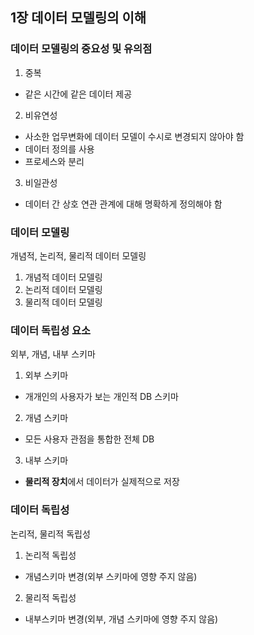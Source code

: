 ## 1장 데이터 모델링의 이해

### 데이터 모델링의 중요성 및 유의점
1. 중복 
- 같은 시간에 같은 데이터 제공
2. 비유연성
- 사소한 업무변화에 데이터 모델이 수시로 변경되지 않아야 함
- 데이터 정의를 사용
- 프로세스와 분리
3. 비일관성
- 데이터 간 상호 연관 관계에 대해 명확하게 정의해야 함

### 데이터 모델링
개념적, 논리적, 물리적 데이터 모델링
1. 개념적 데이터 모델링
2. 논리적 데이터 모델링
3. 물리적 데이터 모델링

### 데이터 독립성 요소
외부, 개념, 내부 스키마
1. 외부 스키마
- 개개인의 사용자가 보는 개인적 DB 스키마
2. 개념 스키마
- 모든 사용자 관점을 통합한 전체 DB
3. 내부 스키마
- **물리적 장치**에서 데이터가 실제적으로 저장

### 데이터 독립성
논리적, 물리적 독립성
1. 논리적 독립성
- 개념스키마 변경(외부 스키마에 영향 주지 않음)
2. 물리적 독립성
- 내부스키마 변경(외부, 개념 스키마에 영향 주지 않음)
